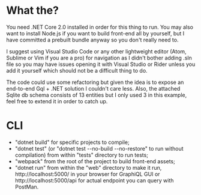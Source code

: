 # What the?

You need .NET Core 2.0 installed in order for this thing to run.
You may also want to install Node.js if you want to build front-end all by yourself, but I have committed a prebuilt bundle anyway so 
you don't really need to.

I suggest using Visual Studio Code or any other lightweight editor (Atom, Sublime or Vim if you are a pro) for navigation as I didn't
bother adding .sln file so you may have issues opening it with Visual Studio or Rider unless you add it yourself which should not 
be a difficult thing to do.

The code could use some refactoring but given the idea is to expose an end-to-end Gql + .NET solution I couldn't care less. 
Also, the attached Sqlite db schema consists of 13 entities but I only used 3 in this example, feel free to extend it in order to 
catch up.

# CLI

* "dotnet build" for specific projects to compile;
* "dotnet test" (or "dotnet test --no-build --no-restore" to run without compilation) from within "tests" directory to run tests;
* "webpack" from the root of the project to build front-end assets;
* "dotnet run" from within the "web" directory to make it run, http://localhost:5000/ in your browser for GraphiQL GUI or http://localhost:5000/api for actual endpoint you can query with PostMan. 
